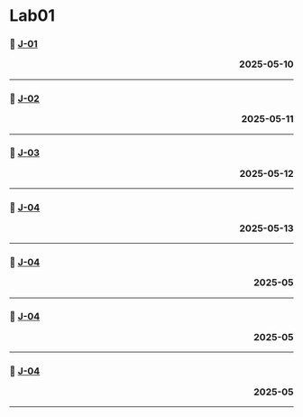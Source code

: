 # Lab01

### 📖 [J-01](./J_01.md)<p align='right'>2025-05-10</p>
---
### 📖 [J-02](./J_02.md)<p align='right'>2025-05-11</p>
---
### 📖 [J-03](./J_03.md)<p align='right'>2025-05-12</p>
---
### 📖 [J-04](./J_04.md)<p align='right'>2025-05-13</p>
---
### 📖 [J-04](./J_05.md)<p align='right'>2025-05</p>
---
### 📖 [J-04](./J_06.md)<p align='right'>2025-05</p>
---
### 📖 [J-04](./J_07.md)<p align='right'>2025-05</p>
---
